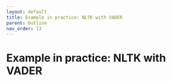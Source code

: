 ```yaml
---
layout: default
title: Example in practice: NLTK with VADER
parent: Outline
nav_order: 13
---
```


# Example in practice: NLTK with VADER


